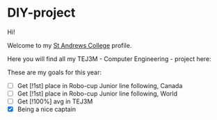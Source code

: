 # DIY-project

Hi!

Welcome to my [St Andrews College](https://www.sac.on.ca/) profile.

Here you will find all my TEJ3M - Computer Engineering - project here:

These are my goals for this year:
- [ ] Get [!1st] place in Robo-cup Junior line following, Canada
- [ ] Get [!1st] place in Robo-cup Junior line following, World
- [ ] Get [!100%] avg in TEJ3M
- [X] Being a nice captain
